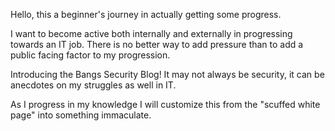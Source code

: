 Hello, this a beginner's journey in actually getting some progress.

I want to become active both internally and externally in progressing towards an IT job.
There is no better way to add pressure than to add a public facing factor to my progression.

Introducing the Bangs Security Blog!
It may not always be security, it can be anecdotes on my struggles as well in IT.

As I progress in my knowledge I will customize this from the "scuffed white page" into something immaculate.
